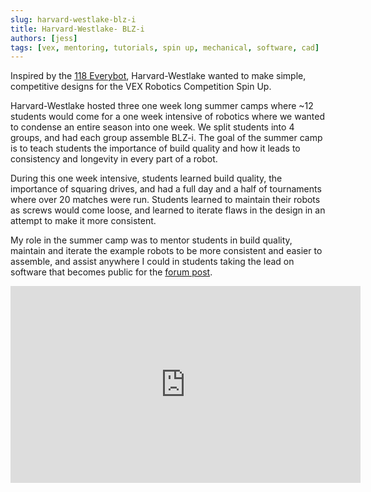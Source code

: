 ```yaml
---
slug: harvard-westlake-blz-i
title: Harvard-Westlake- BLZ-i
authors: [jess]
tags: [vex, mentoring, tutorials, spin up, mechanical, software, cad]
---
```


Inspired by the [118 Everybot](https://www.118everybot.org/), Harvard-Westlake wanted to make simple, competitive designs for the VEX Robotics Competition Spin Up.  

Harvard-Westlake hosted three one week long summer camps where ~12 students would come for a one week intensive of robotics where we wanted to condense an entire season into one week.  We split students into 4 groups, and had each group assemble BLZ-i.  The goal of the summer camp is to teach students the importance of build quality and how it leads to consistency and longevity in every part of a robot.  

During this one week intensive, students learned build quality, the importance of squaring drives, and had a full day and a half of tournaments where over 20 matches were run.  Students learned to maintain their robots as screws would come loose, and learned to iterate flaws in the design in an attempt to make it more consistent. 

My role in the summer camp was to mentor students in build quality, maintain and iterate the example robots to be more consistent and easier to assemble, and assist anywhere I could in students taking the lead on software that becomes public for the [forum post](https://www.vexforum.com/t/harvard-westlake-robotics-blz-i-reveal/104867). 

<iframe width="560" height="315" src="https://www.youtube.com/embed/_EREBglZZcA?si=cn0sSXxFQpLpzNfr" title="YouTube video player" frameborder="0" allow="accelerometer; autoplay; clipboard-write; encrypted-media; gyroscope; picture-in-picture; web-share" allowfullscreen></iframe>

